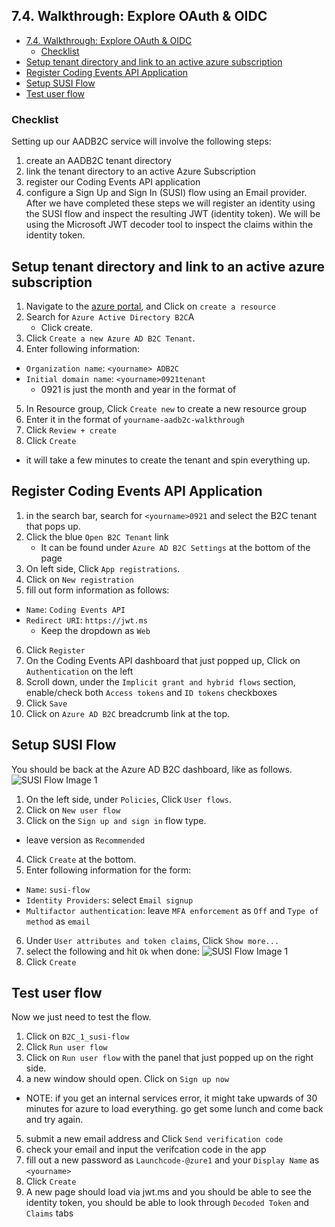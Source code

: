 ## 7.4. Walkthrough: Explore OAuth & OIDC
- [7.4. Walkthrough: Explore OAuth & OIDC](#74-walkthrough-explore-oauth--oidc)
  - [Checklist](#checklist)
- [Setup tenant directory and link to an active azure subscription](#setup-tenant-directory-and-link-to-an-active-azure-subscription)
- [Register Coding Events API Application](#register-coding-events-api-application)
- [Setup SUSI Flow](#setup-susi-flow)
- [Test user flow](#test-user-flow)

### Checklist
Setting up our AADB2C service will involve the following steps:
1. create an AADB2C tenant directory
2. link the tenant directory to an active Azure Subscription
3. register our Coding Events API application
4. configure a Sign Up and Sign In (SUSI) flow using an Email provider.
After we have completed these steps we will register an identity using the SUSI flow and inspect the resulting JWT (identity token). We will be using the Microsoft JWT decoder tool to inspect the claims within the identity token.

## Setup tenant directory and link to an active azure subscription
1. Navigate to the [azure portal](https://portal.azure.com/#home), and Click on `create a resource`
2. Search for `Azure Active Directory B2C`A
   * Click create.
3. Click `Create a new Azure AD B2C Tenant`.
4. Enter following information:
  + `Organization name`: `<yourname> ADB2C`
  + `Initial domain name`: `<yourname>0921tenant`
    + 0921 is just the month and year in the format of <MMYY>
5. In Resource group, Click `Create new` to create a new resource group
6. Enter it in the format of `yourname-aadb2c-walkthrough`
7. Click `Review + create`
8. Click `Create`
  + it will take a few minutes to create the tenant and spin everything up.

## Register Coding Events API Application
1. in the search bar, search for `<yourname>0921` and select the B2C tenant that pops up.
2. Click the blue `Open B2C Tenant` link
   * It can be found under `Azure AD B2C Settings` at the bottom of the page
3. On left side, Click `App registrations`.
4. Click on `New registration`
5. fill out form information as follows:
  + `Name`: `Coding Events API`
  + `Redirect URI`: `https://jwt.ms`
    + Keep the dropdown as `Web`
6. Click `Register`
7. On the Coding Events API dashboard that just popped up, Click on `Authentication` on the left
8. Scroll down, under the `Implicit grant and hybrid flows` section, enable/check both `Access tokens` and `ID tokens` checkboxes
9. Click `Save`
10. Click on `Azure AD B2C` breadcrumb link at the top.

## Setup SUSI Flow
You should be back at the Azure AD B2C dashboard, like as follows.
![SUSI Flow Image 1](../assets/ch-7/7-4-set-up-azure-adb2c-tenant-identity-tokens/setup-susi-flow-1.PNG)

1. On the left side, under `Policies`, Click `User flows`.
2. Click on `New user flow`
3. Click on the `Sign up and sign in` flow type.
  + leave version as `Recommended`
4. Click `Create` at the bottom.
5. Enter following information for the form:
  + `Name`: `susi-flow`
  + `Identity Providers`: select `Email signup`
  + `Multifactor authentication`: leave `MFA enforcement` as `Off` and `Type of method` as `email`
6. Under `User attributes and token claims`, Click `Show more...`
7. select the following and hit `Ok` when done:
![SUSI Flow Image 1](../assets/ch-7/7-4-set-up-azure-adb2c-tenant-identity-tokens/setup-susi-flow-7.PNG)
8. Click `Create`

## Test user flow
Now we just need to test the flow.
1. Click on `B2C_1_susi-flow`
2. Click `Run user flow`
3. Click on `Run user flow` with the panel that just popped up on the right side.
4. a new window should open. Click on `Sign up now`
  + NOTE: if you get an internal services error, it might take upwards of 30 minutes for azure to load everything. go get some lunch and come back and try again.
5. submit a new email address and Click `Send verification code`
6. check your email and input the verifcation code in the app
7. fill out a new password as `Launchcode-@zure1` and your `Display Name` as `<yourname>`
8. Click `Create`
9. A new page should load via jwt.ms and you should be able to see the identity token, you should be able to look through  `Decoded Token` and `Claims` tabs